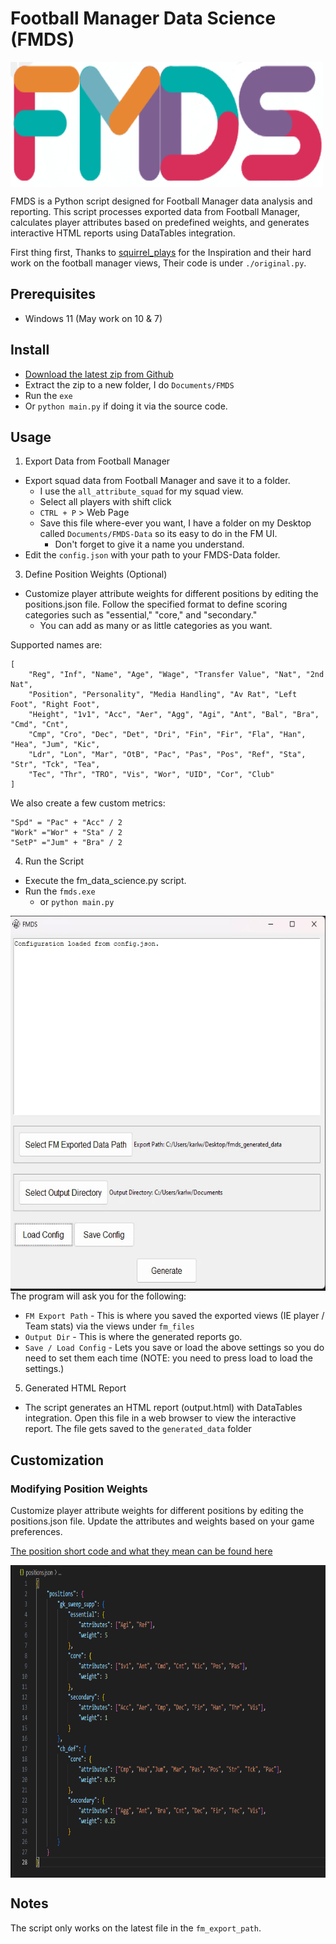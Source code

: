# Football Manager Data Science (FMDS)
<img align="center" width="500" height="200" src="./media/logo.png">

FMDS is a Python script designed for Football Manager data analysis and reporting. This script processes exported data from Football Manager, calculates player attributes based on predefined weights, and generates interactive HTML reports using DataTables integration.

First thing first, Thanks to [squirrel_plays](https://www.youtube.com/@squirrel_plays_fof4318) for the Inspiration and their hard work on the football manager views, Their code is under `./original.py`.

## Prerequisites
- Windows 11 (May work on 10 & 7)

## Install
- [Download the latest zip from Github](https://github.com/ktasper/FMDS/releases)
- Extract the zip to a new folder, I do `Documents/FMDS`
- Run the `exe`
- Or `python main.py` if doing it via the source code.

## Usage
1. Export Data from Football Manager
- Export squad data from Football Manager and save it to a folder.
    - I use the `all_attribute_squad` for my squad view.
    - Select all players with shift click
    - `CTRL + P` > Web Page
    - Save this file where-ever you want, I have a folder on my Desktop called `Documents/FMDS-Data` so its easy to do in the FM UI.
        - Don't forget to give it a name you understand.
- Edit the `config.json` with your path to your FMDS-Data folder.

3. Define Position Weights (Optional)
- Customize player attribute weights for different positions by editing the positions.json file. Follow the specified format to define scoring categories such as "essential," "core," and "secondary."
    - You can add as many or as little categories as you want.

Supported names are:
```
[
    "Reg", "Inf", "Name", "Age", "Wage", "Transfer Value", "Nat", "2nd Nat",
    "Position", "Personality", "Media Handling", "Av Rat", "Left Foot", "Right Foot",
    "Height", "1v1", "Acc", "Aer", "Agg", "Agi", "Ant", "Bal", "Bra", "Cmd", "Cnt",
    "Cmp", "Cro", "Dec", "Det", "Dri", "Fin", "Fir", "Fla", "Han", "Hea", "Jum", "Kic",
    "Ldr", "Lon", "Mar", "OtB", "Pac", "Pas", "Pos", "Ref", "Sta", "Str", "Tck", "Tea",
    "Tec", "Thr", "TRO", "Vis", "Wor", "UID", "Cor", "Club"
]
```

We also create a few custom metrics:
```
"Spd" = "Pac" + "Acc" / 2
"Work" ="Wor" + "Sta" / 2
"SetP" ="Jum" + "Bra" / 2
```


4. Run the Script
- Execute the fm_data_science.py script.
- Run the `fmds.exe`
    - or `python main.py`

<img align="center" width="600" height="600" src="./media/ui-screenshot.webp">
The program will ask you for the following:

- `FM Export Path` - This is where you saved the exported views (IE player / Team stats) via the views under `fm_files`
- `Output Dir` - This is where the generated reports go.
- `Save / Load Config` - Lets you save or load the above settings so you do need to set them each time (NOTE: you need to press load to load the settings.)

5. Generated HTML Report
- The script generates an HTML report (output.html) with DataTables integration. Open this file in a web browser to view the interactive report. The file gets saved to the `generated_data` folder



## Customization

### Modifying Position Weights

Customize player attribute weights for different positions by editing the positions.json file. Update the attributes and weights based on your game preferences.

[The position short code and what they mean can be found here](https://github.com/ktasper/FMDS/wiki/Attribute-Meanings)

<img align="center" width="800" height="500" src="./media/postions_json.png">

## Notes
The script only works on the latest file in the `fm_export_path`.
